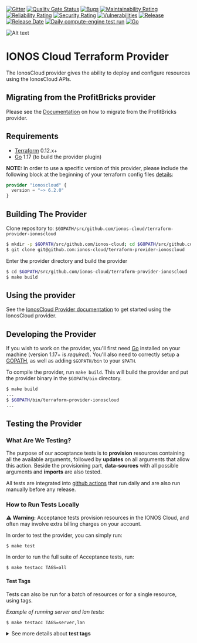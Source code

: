 
[![Gitter](https://img.shields.io/gitter/room/ionos-cloud/sdk-general)](https://gitter.im/ionos-cloud/sdk-general)
[![Quality Gate Status](https://sonarcloud.io/api/project_badges/measure?project=terraform-provider&metric=alert_status)](https://sonarcloud.io/dashboard?id=terraform-provider)
[![Bugs](https://sonarcloud.io/api/project_badges/measure?project=terraform-provider&metric=bugs)](https://sonarcloud.io/dashboard?id=terraform-provider)
[![Maintainability Rating](https://sonarcloud.io/api/project_badges/measure?project=terraform-provider&metric=sqale_rating)](https://sonarcloud.io/dashboard?id=terraform-provider)
[![Reliability Rating](https://sonarcloud.io/api/project_badges/measure?project=terraform-provider&metric=reliability_rating)](https://sonarcloud.io/dashboard?id=terraform-provider)
[![Security Rating](https://sonarcloud.io/api/project_badges/measure?project=terraform-provider&metric=security_rating)](https://sonarcloud.io/dashboard?id=terraform-provider)
[![Vulnerabilities](https://sonarcloud.io/api/project_badges/measure?project=terraform-provider&metric=vulnerabilities)](https://sonarcloud.io/dashboard?id=terraform-provider)
[![Release](https://img.shields.io/github/v/release/ionos-cloud/terraform-provider-ionoscloud.svg)](https://github.com/ionos-cloud/terraform-provider-ionoscloud/releases/latest)
[![Release Date](https://img.shields.io/github/release-date/ionos-cloud/terraform-provider-ionoscloud.svg)](https://github.com/ionos-cloud/terraform-provider-ionoscloud/releases/latest)
[![Daily compute-engine test run](https://github.com/ionos-cloud/terraform-provider-ionoscloud/actions/workflows/daily-test-run.yml/badge.svg)](https://github.com/ionos-cloud/terraform-provider-ionoscloud/actions/workflows/daily-test-run.yml)
[![Go](https://img.shields.io/github/go-mod/go-version/ionos-cloud/terraform-provider-ionoscloud.svg)](https://github.com/ionos-cloud/terraform-provider-ionoscloud)

![Alt text](.github/IONOS.CLOUD.BLU.svg?raw=true "Title")

# IONOS Cloud Terraform Provider

The IonosCloud provider gives the ability to deploy and configure resources using the IonosCloud APIs.

## Migrating from the ProfitBricks provider

Please see the [Documentation](docs/index.md#migrating-from-the-profitbricks-provider) on how to migrate from the ProfitBricks provider.

## Requirements

- [Terraform](https://www.terraform.io/downloads.html) 0.12.x+
- [Go](https://golang.org/doc/install) 1.17 (to build the provider plugin)

**NOTE:** In order to use a specific version of this provider, please include the following block at the beginning of your terraform config files [details](https://www.terraform.io/docs/configuration/terraform.html#specifying-a-required-terraform-version):

```terraform
provider "ionoscloud" {
  version = "~> 6.2.0"
}
```

## Building The Provider

Clone repository to: `$GOPATH/src/github.com/ionos-cloud/terraform-provider-ionoscloud`

```sh
$ mkdir -p $GOPATH/src/github.com/ionos-cloud; cd $GOPATH/src/github.com/ionos-cloud
$ git clone git@github.com:ionos-cloud/terraform-provider-ionoscloud
```

Enter the provider directory and build the provider

```sh
$ cd $GOPATH/src/github.com/ionos-cloud/terraform-provider-ionoscloud
$ make build
```

## Using the provider

See the [IonosCloud Provider documentation](https://registry.terraform.io/providers/ionos-cloud/ionoscloud/latest/docs) to get started using the IonosCloud provider.

## Developing the Provider

If you wish to work on the provider, you'll first need [Go](http://www.golang.org) installed on your machine (version 1.17+ is _required_). You'll also need to correctly setup a [GOPATH](http://golang.org/doc/code.html#GOPATH), as well as adding `$GOPATH/bin` to your `$PATH`.

To compile the provider, run `make build`. This will build the provider and put the provider binary in the `$GOPATH/bin` directory.

```sh
$ make build
...
$ $GOPATH/bin/terraform-provider-ionoscloud
...
```

## Testing the Provider

### What Are We Testing?

The purpose of our acceptance tests is to **provision** resources containing all the available arguments, followed by **updates** on all arguments that allow this action. Beside the provisioning part, **data-sources** with all possible arguments and **imports** are also tested.

All tests are integrated into [github actions](https://github.com/ionos-cloud/terraform-provider-ionoscloud/actions) that run daily and are also run manually before any release.

### How to Run Tests Locally 

⚠️ **Warning:** Acceptance tests provision resources in the IONOS Cloud, and often may involve extra billing charges on your account.

In order to test the provider, you can simply run:

``` sh
$ make test
```

In order to run the full suite of Acceptance tests, run:

``` sh
$ make testacc TAGS=all
```

#### Test Tags

Tests can also be run for a batch of resources or for a single resource, using tags.

_Example of running server and lan tests:_
``` sh
$ make testacc TAGS=server,lan
```

<details> <summary title="Click to toggle">See more details about <b>test tags</b></summary>

**Build tags** are named as follows:

- `compute` - all **compute engine** tests (datacenter, firewall rule, image, IP block, IP failover, lan, location, nic, private cross connect, server, snapshot, template, volume)
- `nlb` - **network load balancer and network load balancer forwarding rule tests**
- `natgateway` - **NAT gateway and NAT gateway rule tests**
- `k8s` - **k8s cluster and k8s node pool tests**
- `dbaas` - **DBaaS postgres cluster tests**

``` sh
$ make testacc TAGS=dbaas
```

You can also test one single resource, using one of the tags: `backup`, `datacenter`, `dbaas`, `firewall`, `group`, `image`, `ipblock`, `ipfailover`, `k8s`, `lan`, `location`, `natgateway`,
`nlb`, `nic`, `pcc`, `resource`, `s3key`, `server`, `share`, `snapshot`, `template`, `user`, `volume`

</details>

